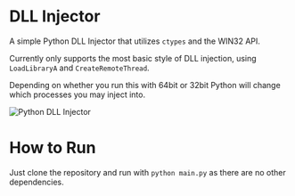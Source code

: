 # DLL Injector

A simple Python DLL Injector that utilizes `ctypes` and the WIN32 API.

Currently only supports the most basic style of DLL injection, using `LoadLibraryA` and `CreateRemoteThread`.

Depending on whether you run this with 64bit or 32bit Python will change which processes you may inject into.

![Python DLL Injector](https://i.imgur.com/w2AZbll.png)

# How to Run

Just clone the repository and run with `python main.py` as there are no other dependencies.
